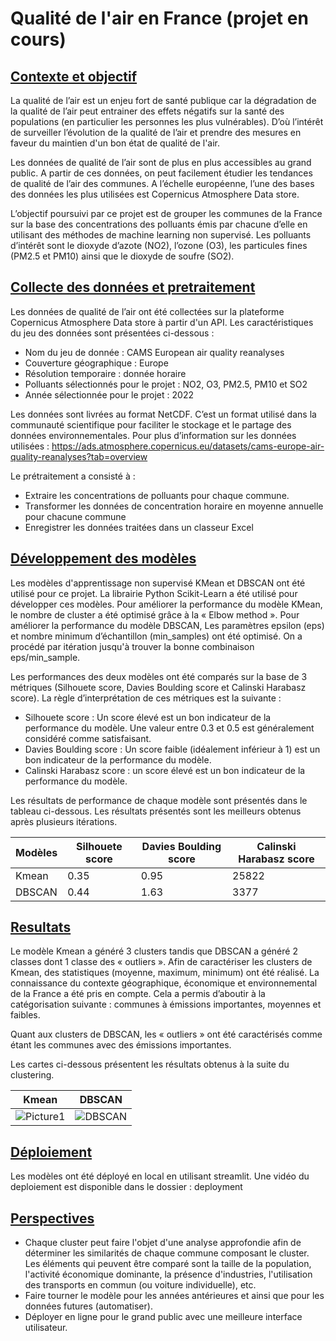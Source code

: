 # Qualité de l'air en France (projet en cours)
## <ins>Contexte et objectif</ins>
La qualité de l’air est un enjeu fort de santé publique car la dégradation de la qualité de l’air peut entrainer des effets négatifs sur la santé des populations (en particulier les personnes les plus vulnérables). D’où l’intérêt de surveiller l’évolution de la qualité de l’air et prendre des mesures en faveur du maintien d'un bon état de qualité de l'air.

Les données de qualité de l’air sont de plus en plus accessibles au grand public. A partir de ces données, on peut facilement étudier les tendances de qualité de l’air des communes. A l’échelle européenne, l’une des bases des données les plus utilisées est Copernicus Atmosphere Data store.

L’objectif poursuivi par ce projet est de grouper les communes de la France sur la base des concentrations des polluants émis par chacune d’elle en utilisant des méthodes de machine learning non supervisé.
Les polluants d’intérêt sont le dioxyde d’azote (NO2), l’ozone (O3), les particules fines (PM2.5 et PM10) ainsi que le dioxyde de soufre (SO2). 

## <ins>Collecte des données  et pretraitement</ins>
Les données de qualité de l’air ont été collectées sur la plateforme Copernicus Atmosphere Data store à partir d'un API. Les caractéristiques du jeu des données sont présentées ci-dessous :
* Nom du jeu de donnée : CAMS European air quality reanalyses
* Couverture géographique : Europe
* Résolution temporaire : donnée horaire
* Polluants sélectionnés pour le projet : NO2, O3, PM2.5, PM10 et SO2
* Année sélectionnée pour le projet : 2022

Les données sont livrées au format NetCDF. C’est un format utilisé dans la communauté scientifique pour faciliter le stockage et le partage des données environnementales. 
Pour plus d’information sur les données utilisées : https://ads.atmosphere.copernicus.eu/datasets/cams-europe-air-quality-reanalyses?tab=overview

Le prétraitement a consisté à :
* Extraire les concentrations de polluants pour chaque commune.
* Transformer les données de concentration horaire en moyenne annuelle pour chacune commune
* Enregistrer les données traitées dans un classeur Excel

## <ins>Développement des modèles</ins>
Les modèles d'apprentissage non supervisé KMean et DBSCAN ont été utilisé pour ce projet. La librairie Python Scikit-Learn a été utilisé pour développer ces modèles.
Pour améliorer la performance du modèle KMean, le nombre de cluster a été optimisé grâce à la « Elbow method ». 
Pour améliorer la performance du modèle DBSCAN, Les paramètres epsilon (eps) et nombre minimum d’échantillon (min_samples) ont été optimisé. On a procédé par itération jusqu'à trouver la bonne combinaison eps/min_sample.

Les performances des deux modèles ont été comparés sur la base de 3 métriques (Silhouete score, Davies Boulding score et Calinski Harabasz score). La règle d’interprétation de ces métriques est la suivante :
* Silhouete score : Un score élevé est un bon indicateur de la performance du modèle. Une valeur entre 0.3 et 0.5 est généralement considéré comme satisfaisant.
* Davies Boulding score : Un score faible (idéalement inférieur à 1) est un bon indicateur de la performance du modèle.
* Calinski Harabasz score : un score élevé est un bon indicateur de la performance du modèle.
  
Les résultats de performance de chaque modèle sont présentés dans le tableau ci-dessous. Les résultats présentés sont les meilleurs obtenus après plusieurs itérations.


|  Modèles  | Silhouete score | Davies Boulding score | Calinski Harabasz score |
|-----------|-------------------|-----------------|-----------------------|
| Kmean     | 0.35            | 0.95                  | 25822        |
| DBSCAN    |    0.44      |    1.63            |               3377          |

## <ins>Resultats</ins>
Le modèle Kmean a généré 3 clusters tandis que DBSCAN a généré 2 classes dont 1 classe des « outliers ».
Afin de caractériser les clusters de Kmean, des statistiques (moyenne, maximum, minimum) ont été réalisé. La connaissance du contexte géographique, économique et environnemental de la France a été pris en compte. Cela a permis d’aboutir à la catégorisation suivante : communes à émissions importantes, moyennes et faibles.

Quant aux clusters de DBSCAN, les « outliers » ont été caractérisés comme étant les communes avec des émissions importantes.

Les cartes ci-dessous présentent les résultats obtenus à la suite du clustering.

| Kmean | DBSCAN |
|--------|--------|
| ![Picture1](https://github.com/user-attachments/assets/6c0357ed-fcda-4a21-a225-5dd62fa8ba5f) | ![DBSCAN](https://github.com/user-attachments/assets/3df1679a-99e6-4816-bc50-e2e62f55315b) |




## <ins>Déploiement</ins>
Les modèles ont été déployé en local en utilisant streamlit. Une vidéo du deploiement est disponible dans le dossier : deployment

## <ins>Perspectives</ins>
* Chaque cluster peut faire l'objet d'une analyse approfondie afin de déterminer les similarités de chaque commune composant le cluster. Les éléments qui peuvent être comparé sont la taille de la population, l'activité économique dominante, la présence d'industries, l'utilisation des transports en commun (ou voiture individuelle), etc.
* Faire tourner le modèle pour les années antérieures et ainsi que pour les données futures (automatiser).
* Déployer en ligne pour le grand public avec une meilleure interface utilisateur.

